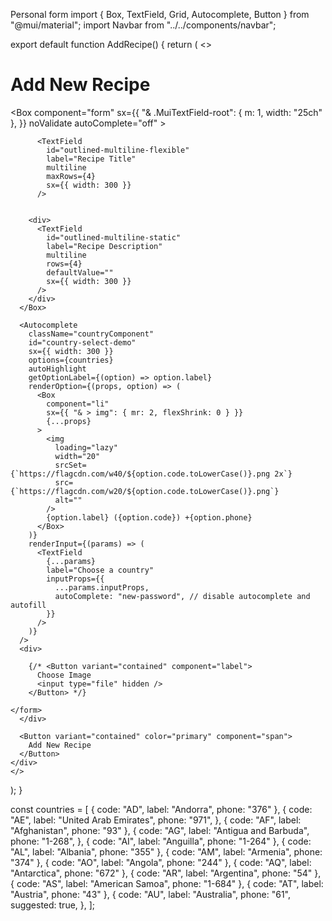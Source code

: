 Personal form
import { Box, TextField, Grid, Autocomplete, Button } from "@mui/material";
import Navbar from "../../components/navbar";

export default function AddRecipe() {
  return (
   <>
    <Navbar/>
    <div className="newRecipeForm">
      <h1>Add New Recipe</h1>
      <Box
        component="form"
        sx={{
          "& .MuiTextField-root": { m: 1, width: "25ch" },
        }}
        noValidate
        autoComplete="off"
      >
        
          <TextField
            id="outlined-multiline-flexible"
            label="Recipe Title"
            multiline
            maxRows={4}
            sx={{ width: 300 }}
          />
      

        <div>
          <TextField
            id="outlined-multiline-static"
            label="Recipe Description"
            multiline
            rows={4}
            defaultValue=""
            sx={{ width: 300 }}
          />
        </div>
      </Box>

      <Autocomplete 
        className="countryComponent"
        id="country-select-demo"
        sx={{ width: 300 }}
        options={countries}
        autoHighlight
        getOptionLabel={(option) => option.label}
        renderOption={(props, option) => (
          <Box
            component="li"
            sx={{ "& > img": { mr: 2, flexShrink: 0 } }}
            {...props}
          >
            <img
              loading="lazy"
              width="20"
              srcSet={`https://flagcdn.com/w40/${option.code.toLowerCase()}.png 2x`}
              src={`https://flagcdn.com/w20/${option.code.toLowerCase()}.png`}
              alt=""
            />
            {option.label} ({option.code}) +{option.phone}
          </Box>
        )}
        renderInput={(params) => (
          <TextField
            {...params}
            label="Choose a country"
            inputProps={{
              ...params.inputProps,
              autoComplete: "new-password", // disable autocomplete and autofill
            }}
          />
        )}
      />
      <div>
       
        {/* <Button variant="contained" component="label">
          Choose Image
          <input type="file" hidden />
        </Button> */}

<form>
      <TextField type="file" />
     
    </form>
      </div>

      <Button variant="contained" color="primary" component="span">
        Add New Recipe
      </Button>
    </div>
    </>
  );
}

const countries = [
  { code: "AD", label: "Andorra", phone: "376" },
  {
    code: "AE",
    label: "United Arab Emirates",
    phone: "971",
  },
  { code: "AF", label: "Afghanistan", phone: "93" },
  {
    code: "AG",
    label: "Antigua and Barbuda",
    phone: "1-268",
  },
  { code: "AI", label: "Anguilla", phone: "1-264" },
  { code: "AL", label: "Albania", phone: "355" },
  { code: "AM", label: "Armenia", phone: "374" },
  { code: "AO", label: "Angola", phone: "244" },
  { code: "AQ", label: "Antarctica", phone: "672" },
  { code: "AR", label: "Argentina", phone: "54" },
  { code: "AS", label: "American Samoa", phone: "1-684" },
  { code: "AT", label: "Austria", phone: "43" },
  {
    code: "AU",
    label: "Australia",
    phone: "61",
    suggested: true,
  },
];
